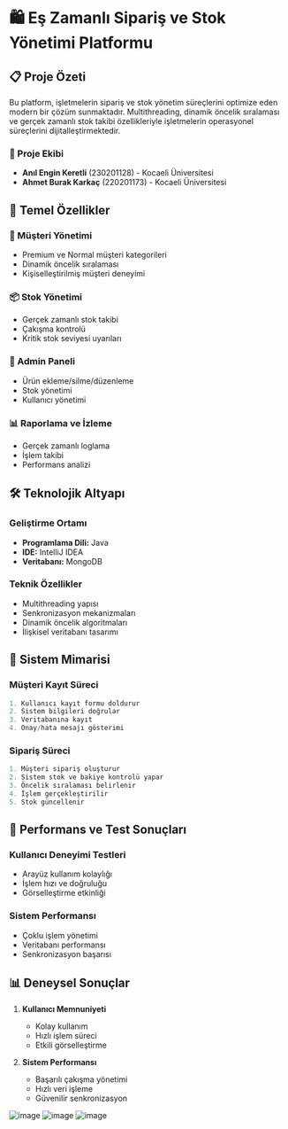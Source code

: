 # 🛍️ Eş Zamanlı Sipariş ve Stok Yönetimi Platformu


## 📋 Proje Özeti

Bu platform, işletmelerin sipariş ve stok yönetim süreçlerini optimize eden modern bir çözüm sunmaktadır. Multithreading, dinamik öncelik sıralaması ve gerçek zamanlı stok takibi özellikleriyle işletmelerin operasyonel süreçlerini dijitalleştirmektedir.

### 👥 Proje Ekibi
- **Anıl Engin Keretli** (230201128) - Kocaeli Üniversitesi
- **Ahmet Burak Karkaç** (220201173) - Kocaeli Üniversitesi

## 🚀 Temel Özellikler

### 👤 Müşteri Yönetimi
- Premium ve Normal müşteri kategorileri
- Dinamik öncelik sıralaması
- Kişiselleştirilmiş müşteri deneyimi

### 📦 Stok Yönetimi
- Gerçek zamanlı stok takibi
- Çakışma kontrolü
- Kritik stok seviyesi uyarıları

### 👑 Admin Paneli
- Ürün ekleme/silme/düzenleme
- Stok yönetimi
- Kullanıcı yönetimi

### 📊 Raporlama ve İzleme
- Gerçek zamanlı loglama
- İşlem takibi
- Performans analizi

## 🛠️ Teknolojik Altyapı

### Geliştirme Ortamı
- **Programlama Dili:** Java
- **IDE:** IntelliJ IDEA
- **Veritabanı:** MongoDB

### Teknik Özellikler
- Multithreading yapısı
- Senkronizasyon mekanizmaları
- Dinamik öncelik algoritmaları
- İlişkisel veritabanı tasarımı

## 📝 Sistem Mimarisi

### Müşteri Kayıt Süreci
```java
1. Kullanıcı kayıt formu doldurur
2. Sistem bilgileri doğrular
3. Veritabanına kayıt
4. Onay/hata mesajı gösterimi
```

### Sipariş Süreci
```java
1. Müşteri sipariş oluşturur
2. Sistem stok ve bakiye kontrolü yapar
3. Öncelik sıralaması belirlenir
4. İşlem gerçekleştirilir
5. Stok güncellenir
```

## 🎯 Performans ve Test Sonuçları

### Kullanıcı Deneyimi Testleri
- Arayüz kullanım kolaylığı
- İşlem hızı ve doğruluğu
- Görselleştirme etkinliği

### Sistem Performansı
- Çoklu işlem yönetimi
- Veritabanı performansı
- Senkronizasyon başarısı

## 📊 Deneysel Sonuçlar

1. **Kullanıcı Memnuniyeti**
   - Kolay kullanım
   - Hızlı işlem süreci
   - Etkili görselleştirme

2. **Sistem Performansı**
   - Başarılı çakışma yönetimi
   - Hızlı veri işleme
   - Güvenilir senkronizasyon

![image](https://github.com/user-attachments/assets/5c45b792-8734-495a-ae85-6231a9779954)
![image](https://github.com/user-attachments/assets/e798f81b-b7ef-481c-9a72-555fc62477b9)
![image](https://github.com/user-attachments/assets/24012325-5f77-46a9-9a46-a338457e1e11)
